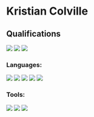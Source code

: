 # Kristian Colville

## Qualifications
<img src="https://img.shields.io/badge/Code_Institute_QQI_Level_6_Diploma_in_Full_Stack_Software_Development-red">
<img src="https://img.shields.io/badge/Microsoft_Technology_Associate-blue">
<img src="https://img.shields.io/badge/Irish_Leaving_Certificate-green">

### Languages:
<img src="https://img.shields.io/badge/HTML5-brightgreen">
<img src="https://img.shields.io/badge/CSS3-red">
<img src="https://img.shields.io/badge/JavaScript-purple">
<img src="https://img.shields.io/badge/Python-blue">
<img src="https://img.shields.io/badge/Markdown-darkblue">

### Tools:
<img src="https://img.shields.io/badge/Git-red">
<img src="https://img.shields.io/badge/GitHub-yellow">
<img src="https://img.shields.io/badge/Visual_Studio_Code-brightgreen">


